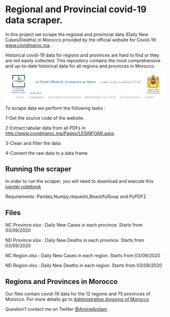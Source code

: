 # Regional and Provincial covid-19 data scraper.
In this project we scrape the regional and provincial data (Daily New Cases/Deaths) in Morocco provided by the official website for Covid-19: www.covidmaroc.ma .

Historical covid-19 data for regions and provinces are hard to find or they are not easily collected. This repository contains the most comprehensive and up-to-date historical data for all regions and provinces in Morocco. 

![covidmaroc](/Covid-19.PNG)

To scrape data we perform the following tasks :

1-Get the source code of the website.

2-Extract tabular data from all PDFs in http://www.covidmaroc.ma/Pages/LESINFOAR.aspx 

3-Clean and filter the data

4-Convert the raw data to a data frame


## Running the scraper
In order to run the scraper, you will need to download and execute this [jupyter notebook](https://github.com/AmineAndam04/Regional-and-Provincial-covid-19-data/tree/main/Code-python)


Requirements :Pandas,Numpy,requests,BeautifulSoup and PyPDF2 


## Files
NC Province.xlsx : Daily New Cases in each province. Starts from 03/09/2020

ND Province.xlsx : Daily New Deaths  in each province. Starts from 03/09/2020

NC Region.xlsx : Daily New Cases in each region. Starts from 03/09/2020

ND Region.xlsx : Daily New Deaths in each region. Starts from 03/09/2020

## Regions and Provinces in Morocco 
Our files contain covid-19 data for the 12 regions and 75 provinces of Morocco. For more details go to [Administrative divisions of Morocco]( https://en.wikipedia.org/wiki/Administrative_divisions_of_Morocco#Current_administrative_divisions)


Question? contact me on Twitter [@AmineAndam](https://twitter.com/AmineAndam) .
